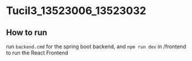 # Tucil3_13523006_13523032
## How to run
run ```backend.cmd``` for the spring boot backend, and ```npm run dev``` in /frontend to run the React Frontend
